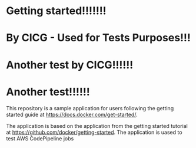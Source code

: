 # Getting started!!!!!!!
# By CICG - Used for Tests Purposes!!!
# Another test by CICG!!!!!!
# Another test!!!!!!

This repository is a sample application for users following the getting started guide at https://docs.docker.com/get-started/.

The application is based on the application from the getting started tutorial at https://github.com/docker/getting-started. The application is uased to test AWS CodePipeline jobs